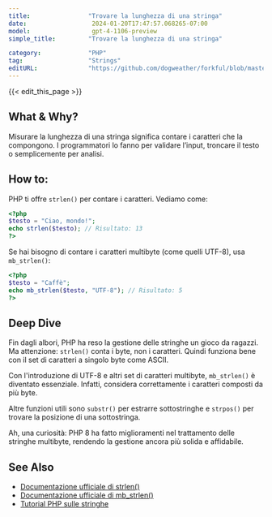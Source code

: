 ```yaml
---
title:                "Trovare la lunghezza di una stringa"
date:                  2024-01-20T17:47:57.068265-07:00
model:                 gpt-4-1106-preview
simple_title:         "Trovare la lunghezza di una stringa"

category:             "PHP"
tag:                  "Strings"
editURL:              "https://github.com/dogweather/forkful/blob/master/content/it/php/finding-the-length-of-a-string.md"
---
```


{{< edit_this_page >}}

## What & Why?
Misurare la lunghezza di una stringa significa contare i caratteri che la compongono. I programmatori lo fanno per validare l’input, troncare il testo o semplicemente per analisi.

## How to:
PHP ti offre `strlen()` per contare i caratteri. Vediamo come:

```PHP
<?php
$testo = "Ciao, mondo!";
echo strlen($testo); // Risultato: 13
?>
```
Se hai bisogno di contare i caratteri multibyte (come quelli UTF-8), usa `mb_strlen()`:

```PHP
<?php
$testo = "Caffè";
echo mb_strlen($testo, "UTF-8"); // Risultato: 5
?>
```

## Deep Dive
Fin dagli albori, PHP ha reso la gestione delle stringhe un gioco da ragazzi. Ma attenzione: `strlen()` conta i byte, non i caratteri. Quindi funziona bene con il set di caratteri a singolo byte come ASCII. 

Con l'introduzione di UTF-8 e altri set di caratteri multibyte, `mb_strlen()` è diventato essenziale. Infatti, considera correttamente i caratteri composti da più byte.

Altre funzioni utili sono `substr()` per estrarre sottostringhe e `strpos()` per trovare la posizione di una sottostringa.

Ah, una curiosità: PHP 8 ha fatto miglioramenti nel trattamento delle stringhe multibyte, rendendo la gestione ancora più solida e affidabile.

## See Also
- [Documentazione ufficiale di strlen()](https://www.php.net/manual/en/function.strlen.php)
- [Documentazione ufficiale di mb_strlen()](https://www.php.net/manual/en/function.mb-strlen.php)
- [Tutorial PHP sulle stringhe](https://www.php.net/manual/en/language.types.string.php)
